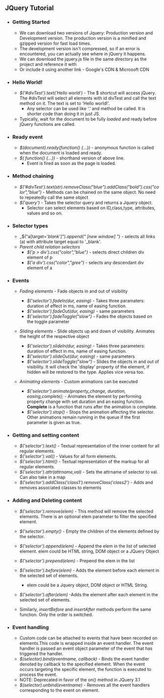 

## JQuery Tutorial

* ### Getting Started
	* We can download two versions of Jquery: Production version and Development version. The production version is a minified and gzipped version for fast load times.
	* The development version isn't compressed, so if an error is encountered, you can actually see where in jQuery it happens.
	* We can download the jquery.js file in the same directory as the project and reference it with _<script type="text/javascript" src="jquery-1.5.1.js"></script>_
	* Or include it using another link - Google's CDN & Microsoft CDN
	
* ### Hello World!
	* _$('#divTest').text('Hello world')_ - The $ shortcut will access jQuery. The #divTest will select all elements with id divTest and call the text method on it. The text is set to 'Hello world!'.
		* Any selector can be used like '.' and method be called. It is shorter code than doing it in just JS.
	* Typically, wait for the document to be fully *loaded* and ready before jQuery functions are called.
	
* ### Ready event
	* _$(document).ready(function() {...})_ - anonymous function is called when the document is loaded and ready.
	* _$( function() {...})_ - shorthand version of above line.
		* Event is fired as soon as the page is loaded.
		
* ### Method chaining
	* _$('#divTest').text(str).removeClass("blue").addClass("bold").css("color","blue")_ - Methods can be chained on the same object. No need to repeatedly call the same object
	* _$('query')_ - Takes the selector query and returns a Jquery object.
		* Selector can select elements based on ID,class,type, attributes, values and so on.
		
* ### Selector types
	* _$("a[target='_blank']").append(" [new window] ")_ - selects all links (a) with attribute target equal to '_blank'.
	* _Parent child relation selectors_
		* _$('p > div').css("color","blue")_ - selects direct children div element of p
		* _$('a div').css("color","gree")_ - selects any descendant div element of a
		
		
* ### Events
	* 	_Fading elements_ - Fade objects in and out of visibility
		*   _$('selector').fadeIn(dur, easing)_ - Takes three paramaters: duration of effect in ms, name of easing function.
		*   _$('selector').fadeOut(dur, easing)_ - same parameters
		*   _$('selector').fadeToggle("slow")_ - Fades the objects based on the toggle parameter 
	
	* 	_Sliding elements_ - Slide objects up and down of visibility. Animates the height of the respective object
		*   _$('selector').slideIn(dur, easing)_ - Takes three parameters: duration of effect in ms, name of easing function.
		*   _$('selector').slideOut(dur, easing)_ - same parameters
		*   _$('selector').slideToggle("slow")_ - Slides the objects in and out of visibility. It will check the 'display' property of the element, if hidden will be restored to the type. Applies vice versa too. 
	
	*  _Animating elements_ - Custom animations can be executed
		* _$('selector').animate(property_change, duration, easing,complete);_ - Animates the element by performing property change with set duration and an easing function. **Complete** is a function that runs after the animation is complete.
		* _$('selector').stop()_ - Stops the animation affecting the selector. Other animations remain running in the queue if the first parameter is given as true.
		
* ### Getting and setting content 
	* _$('selector').text()_ - Textual representation of the inner content for all regular elements.
	* _$('selector').val()_ - Values for all form elements.
	* _$('selector').html()_ - Textual representation of the markup for all regular elements.
	* _$('selector').attr(attrname,val)_ - Sets the attrname of selector to val. Can also take in a map
	* _$('selector').addClass('class1').removeClass('class2')_ - Adds and removes associated classes to elements
	
* ### Adding and Deleting content
	* _$('selector').remove(elem)_ - This method will remove the selected elements. There is an optional elem parameter to filter the specified element. 
	* _$('selector').empty()_ - Empty the children of the elements defined by the selector.
	* _$('selector').append(elem)_ - Append the elem in the list of selected element. elem could be HTML string, DOM object or a JQuery Object
	* _$('selector').prepend(elem)_ - Prepend the elem in the list
	
	* _$('selector').before(elem)_ - Adds the element before each element in the selected set of elements. 
		* elem could be a Jquery object, DOM object or HTML String.
	* _$('selector').after(elem)_  -Adds the element after each element in the selected set of elements.
	* Similarly, _insertBefore_ and _insertAfter_ methods perform the same function. Only the order is switched.
	
	
* ### Event handling
	* Custom code can be attached to events that have been recorded on elements.This code is wrapped inside an event handler.
		The event handler is passed an event object parameter of the event that has triggered the handler.
	* _$(selector).bind(eventname, callback)_ - Binds the event handler denoted by callback to the specified element. When the event occurs targeting the specific element, the function is executed to process the event.
	 * NOTE: Deprecated in favor of the on() method in JQuery 3.1
	* _$(selector).unbind(eventname)_ - Removes all the event handlers corresponding to the event on element.
	
